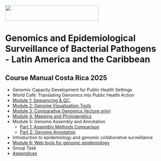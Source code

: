 <img src="https://coursesandconferences.wellcomeconnectingscience.org/wp-content/themes/wcc_courses_and_conferences/dist/assets/svg/logo.svg" width="300" height="50"> 

# Genomics and Epidemiological Surveillance of Bacterial Pathogens - Latin America and the Caribbean
## Course Manual Costa Rica 2025

- Genomic Capacity Development for Public Health Settings 
- World Café: Translating Genomics into Public Health Action
- [Module 1: Sequencing & QC](https://github.com/WCSCourses/GenEpiLAC2024/blob/main/Manuals/Sequencing&QC/Sequencing&QC.md), 
- [Module 2: Genome Visualisation Tools](https://github.com/WCSCourses/GenEpiLAC2024/blob/main/Manuals/Genome_visualisation_tools/Genome_visualisation_tools.md)
- [Module 3: Comparative Genomics (lecture only)](https://github.com/WCSCourses/GenEpiLAC2024/blob/main/Manuals/Comparative_genomics_module/Comparative_genomics.md)
- [Module 4: Mapping and Phylogenetics](https://github.com/WCSCourses/GenEpiLAC2025/blob/main/course_modules_2025/Mapping_and_Phylogenetics/Mapping+Phylo.md)
- Module 5: Genome Assembly and Annotation
  - [Part 1: Assembly Methods Comparison](https://github.com/WCSCourses/GenEpiLAC2024/blob/main/Manuals/Assembly_method_comparison/Assembly_method_comparison.md)
  - [Part 2: Genome Annotation](https://github.com/WCSCourses/GenEpiLAC2024/blob/main/Manuals/Genome_Assembly_Annotation/Genome_Assembly_Annotation.md)
- Introduction to epidemiology and genomic collaborative surveillance 
- [Module 6: Web tools for genomic epidemiology](https://github.com/WCSCourses/GenEpiLAC2024/blob/main/Manuals/Web_tools_for_genomic_epidemiology/manual.md)
- Group Task
- [Appendices](https://github.com/WCSCourses/GenEpiLAC2024/blob/main/Manuals/Genome_visualisation_tools/Appendix_Artemis_2024.pdf)
